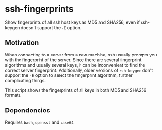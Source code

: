 # ssh-fingerprints

Show fingerprints of all ssh host keys as MD5 and SHA256, even if ssh-keygen
doesn't support the `-E` option.

## Motivation

When connecting to a server from a new machine, ssh usually prompts you with
the fingerprint of the server. Since there are several fingerprint algorithms
and usually several keys, it can be inconvenient to find the correct server
fingerprint. Additionally, older versions of `ssh-keygen` don't support the `-E`
option to select the fingerprint algorithm, further complicating things.

This script shows the fingerprints of all keys in both MD5 and SHA256 formats.

## Dependencies

Requires `bash`, `openssl` and `base64`
